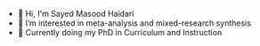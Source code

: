 - 👋 Hi, I'm Sayed Masood Haidari
- 👀 I’m interested in meta-analysis and mixed-research synthesis
- 🌱 Currently doing my PhD in Curriculum and Instruction 
<!---
sms2021/sms2021 is a ✨ special ✨ repository because its `README.md` (this file) appears on your GitHub profile.
You can click the Preview link to take a look at your changes.
--->
